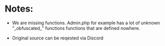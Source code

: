 # Notes:

- We are missing functions. Admin.php for example has a lot of unknown "\_obfuscated_" functions functions that are defined nowhere.

- Original source can be reqested via Discord
